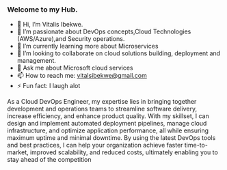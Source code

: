 ### Welcome to my Hub.
- 👋 Hi, I’m Vitalis Ibekwe.
- 🔭 I’m passionate about DevOps concepts,Cloud Technologies (AWS/Azure),and Security operations. 
- 🌱 I’m currently learning more about Microservices
- 👯 I’m looking to collaborate on cloud solutions building, deployment and management.
- 💬 Ask me about Microsoft cloud services
- 📫 How to reach me: vitalsibekwe@gmail.com
- ⚡ Fun fact: I laugh alot


As a Cloud DevOps Engineer, my expertise lies in bringing together development and operations teams to streamline software delivery, increase efficiency, and enhance product quality. With my skillset, I can design and implement automated deployment pipelines, manage cloud infrastructure, and optimize application performance, all while ensuring maximum uptime and minimal downtime. By using the latest DevOps tools and best practices, I can help your organization achieve faster time-to-market, improved scalability, and reduced costs, ultimately enabling you to stay ahead of the competition
<!--
**Vitanet-tech/Vitanet-tech** is a ✨ _special_ ✨ repository because its `README.md` (this file) appears on your GitHub profile.

Here are some ideas to get you started:


-->


